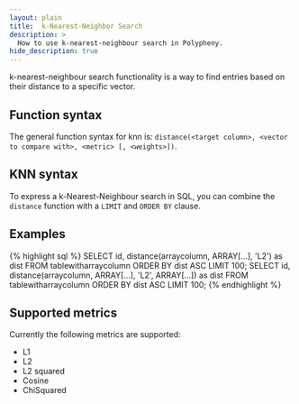 ```yaml
---
layout: plain
title:  k-Nearest-Neighbor Search
description: >
  How to use k-nearest-neighbour search in Polypheny.
hide_description: true
---
```


k-nearest-neighbour search functionality is a way to find entries based on their distance to a specific vector.

## Function syntax
The general function syntax for knn is: `distance(<target column>, <vector to compare with>, <metric> [, <weights>])`.

## KNN syntax
To express a k-Nearest-Neighbour search in SQL, you can combine the `distance` function with a `LIMIT` and `ORDER BY` clause.


## Examples

{% highlight sql %}
SELECT id, distance(arraycolumn, ARRAY[...], 'L2') as dist FROM tablewitharraycolumn ORDER BY dist ASC LIMIT 100;
SELECT id, distance(arraycolumn, ARRAY[...], 'L2', ARRAY[...]) as dist FROM tablewitharraycolumn ORDER BY dist ASC LIMIT 100;
{% endhighlight %}


## Supported metrics
Currently the following metrics are supported:
* L1
* L2
* L2 squared
* Cosine
* ChiSquared


